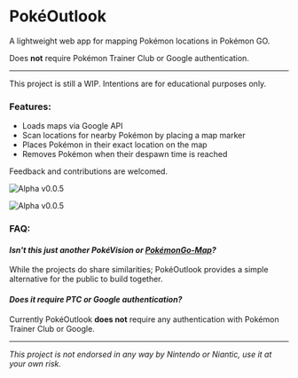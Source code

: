 # PokéOutlook
A lightweight web app for mapping Pokémon locations in Pokémon GO.

Does **not** require Pokémon Trainer Club or Google authentication.

***

This project is still a WIP. Intentions are for educational purposes only.

### Features:
- Loads maps via Google API
- Scan locations for nearby Pokémon by placing a map marker
- Places Pokémon in their exact location on the map
- Removes Pokémon when their despawn time is reached

Feedback and contributions are welcomed.

![Alpha v0.0.5](http://i.imgur.com/dVg4j5Y.png)

![Alpha v0.0.5](http://i.imgur.com/aBUmcd3.png)

### FAQ:

#### *Isn't this just another PokéVision or [PokémonGo-Map](https://github.com/AHAAAAAAA/PokemonGo-Map)?*
While the projects do share similarities; PokéOutlook provides a simple alternative for the public to build together.

#### *Does it require PTC or Google authentication?*
Currently PokéOutlook **does not** require  any authentication with Pokémon Trainer Club or Google.

***

*This project is not endorsed in any way by Nintendo or Niantic, use it at your own risk.*
